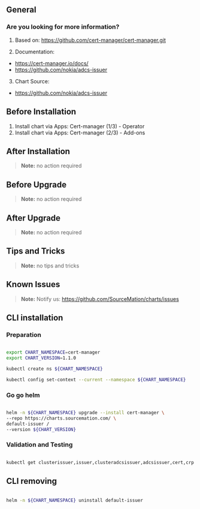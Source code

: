 ## General

### Are you looking for more information?

1. Based on: https://github.com/cert-manager/cert-manager.git

2. Documentation: 
* https://cert-manager.io/docs/
* https://github.com/nokia/adcs-issuer

3. Chart Source:
* https://github.com/nokia/adcs-issuer 


## Before Installation

1. Install chart via Apps: Cert-manager (1/3) - Operator
2. Install chart via Apps: Cert-manager (2/3) - Add-ons


## After Installation

> **Note:**
> no action required

## Before Upgrade

> **Note:**
> no action required

## After Upgrade

> **Note:**
> no action required


## Tips and Tricks

> **Note:**
> no tips and tricks


## Known Issues

> **Note:**
> Notify us: https://github.com/SourceMation/charts/issues


## CLI installation

### Preparation

```bash

export CHART_NAMESPACE=cert-manager
export CHART_VERSION=1.1.0

kubectl create ns ${CHART_NAMESPACE}

kubectl config set-context --current --namespace ${CHART_NAMESPACE}

```

### Go go helm

``` bash

helm -n ${CHART_NAMESPACE} upgrade --install cert-manager \
--repo https://charts.sourcemation.com/ \
default-issuer /
--version ${CHART_VERSION}

```

### Validation and Testing

```bash

kubectl get clusterissuer,issuer,clusteradcsissuer,adcsissuer,cert,crp -A

```

## CLI removing

```bash

helm -n ${CHART_NAMESPACE} uninstall default-issuer

```
